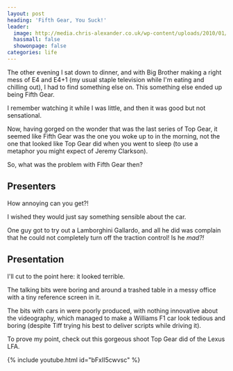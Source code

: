 ```yaml
---
layout: post
heading: 'Fifth Gear, You Suck!'
leader:
  image: http://media.chris-alexander.co.uk/wp-content/uploads/2010/01/lambo.jpg
  hassmall: false
  showonpage: false
categories: life
---
```


The other evening I sat down to dinner, and with Big Brother making a right mess of E4 and E4+1 (my usual staple television while I'm eating and chilling out), I had to find something else on. This something else ended up being Fifth Gear.

I remember watching it while I was little, and then it was good but not sensational.

<!-- Replace missing image from http://media.chris-alexander.co.uk/wp-content/uploads/2010/01/fifthgear.jpg -->

Now, having gorged on the wonder that was the last series of Top Gear, it seemed like Fifth Gear was the one you woke up to in the morning, not the one that looked like Top Gear did when you went to sleep (to use a metaphor you might expect of Jeremy Clarkson).

<!-- Replace missing image from http://media.chris-alexander.co.uk/wp-content/uploads/2010/01/goggles.jpg -->

So, what was the problem with Fifth Gear then?

## Presenters

How annoying can you get?!

I wished they would just say something sensible about the car.

One guy got to try out a Lamborghini Gallardo, and all he did was complain that he could not completely turn off the traction control! Is he *mad?!*

<!-- Replace missing image from http://media.chris-alexander.co.uk/wp-content/uploads/2010/01/lambo.jpg -->

## Presentation

I'll cut to the point here: it looked terrible.

The talking bits were boring and around a trashed table in a messy office with a tiny reference screen in it.

The bits with cars in were poorly produced, with nothing innovative about the videography, which managed to make a Williams F1 car look tedious and boring (despite Tiff trying his best to deliver scripts while driving it).

To prove my point, check out this gorgeous shoot Top Gear did of the Lexus LFA.

<!-- Replace missing image from http://media.chris-alexander.co.uk/wp-content/uploads/2010/01/lexus-1.jpg -->

<!-- Replace missing image from http://media.chris-alexander.co.uk/wp-content/uploads/2010/01/lexus-2.jpg -->

<!-- Replace missing image from http://media.chris-alexander.co.uk/wp-content/uploads/2010/01/lexus-3.jpg -->

{% include youtube.html id="bFxII5cwvsc" %}
